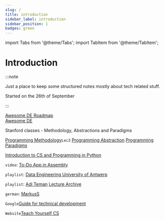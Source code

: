 ```yaml
---
slug: /
title: introduction
sidebar_label: introduction
sidebar_position: 1
badges: green
---
```


import Tabs from '@theme/Tabs';
import TabItem from '@theme/TabItem';

# Introduction

:::note

Just a place to keep some structured notes mostly about tech related stuff.

Started on the 26th of September

:::

<!-- <Tabs>
	<TabItem value="Databases" lable="Databases">
		[Vorlesung Datenbanken](https://www.youtube.com/playlist?list=PLl5bHUbZDk9X4LOp-oJCD0KUlx1S33mlr)

		[CMU Intro to DBMS](https://www.youtube.com/playlist?list=PLSE8ODhjZXjaKScG3l0nuOiDTTqpfnWFf)
	</TabItem>
	<TabItem value="Low Level" lable="Low Level">
		/os/kernel/
	</TabItem>
	<TabItem value="art" lable="art">
		Test3
	</TabItem>
</Tabs> -->

[Awesome DE Roadmap](https://awesomedataengineering.com/)  
[Awesome DE](https://github.com/igorbarinov/awesome-data-engineering)  

Stanford classes - Methodology, Abstractions and Paradigms


[Programming Methodology](https://www.youtube.com/playlist?list=PL84A56BC7F4A1F852)`Lec3`
[Programming Abstraction](https://www.youtube.com/playlist?list=PLFE6E58F856038C69)
[Programming Paradigms](https://www.youtube.com/playlist?list=PL9D558D49CA734A02)

[Introduction to CS and Programming in Python](https://www.youtube.com/playlist?list=PLUl4u3cNGP63WbdFxL8giv4yhgdMGaZNA)

`video`: [To-Do App in Assembly](https://www.youtube.com/watch?v=WnBXLmKk_qw)

`playlist`: [Data Engineering University of Antwerp](https://www.youtube.com/playlist?list=PLbiJKrXiiH5srEUZcXoicNhMaqKgKHlTJ)

`playlist`: [Adi Teman](https://www.youtube.com/@AdiTeman/playlists)
[Lecture Archive](https://www.youtube.com/@LectureArchive)

`german`: [MarkusS](https://www.youtube.com/@hackandcode9869/featured)

`Google`[Guide for technical development](https://techdevguide.withgoogle.com/)

`Website`[Teach Yourself CS](https://teachyourselfcs.com/)
